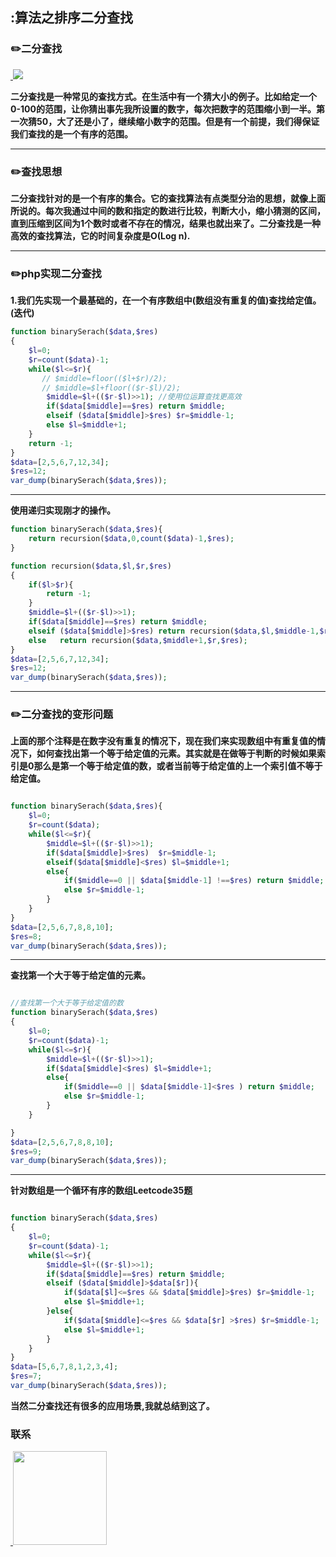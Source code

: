 ## :算法之排序二分查找

### :pencil2:二分查找

<a href="https://github.com/wuqinqiang/">
​    <img src="https://github.com/wuqinqiang/Lettcode-php/blob/master/images/二分查找.png">
</a> 


**二分查找是一种常见的查找方式。在生活中有一个猜大小的例子。比如给定一个0-100的范围，让你猜出事先我所设置的数字，每次把数字的范围缩小到一半。第一次猜50，大了还是小了，继续缩小数字的范围。但是有一个前提，我们得保证我们查找的是一个有序的范围。**

****

### :pencil2:查找思想

**二分查找针对的是一个有序的集合。它的查找算法有点类型分治的思想，就像上面所说的。每次我通过中间的数和指定的数进行比较，判断大小，缩小猜测的区间，直到压缩到区间为1个数时或者不存在的情况，结果也就出来了。二分查找是一种高效的查找算法，它的时间复杂度是O(Log n).**

****

### :pencil2:php实现二分查找

**1.我们先实现一个最基础的，在一个有序数组中(数组没有重复的值)查找给定值。(迭代)**

```php
function binarySerach($data,$res)
{
    $l=0;
    $r=count($data)-1;
    while($l<=$r){
       // $middle=floor(($l+$r)/2);
       // $middle=$l+floor(($r-$l)/2);
        $middle=$l+(($r-$l)>>1); //使用位运算查找更高效
        if($data[$middle]==$res) return $middle;
        elseif ($data[$middle]>$res) $r=$middle-1;
        else $l=$middle+1;
    }
    return -1;
}
$data=[2,5,6,7,12,34];
$res=12;
var_dump(binarySerach($data,$res));
```
****

**使用递归实现刚才的操作。**

```php
function binarySerach($data,$res){
    return recursion($data,0,count($data)-1,$res);
}

function recursion($data,$l,$r,$res)
{
    if($l>$r){
        return -1;
    }
    $middle=$l+(($r-$l)>>1);
    if($data[$middle]==$res) return $middle;
    elseif ($data[$middle]>$res) return recursion($data,$l,$middle-1,$res);
    else   return recursion($data,$middle+1,$r,$res);
}
$data=[2,5,6,7,12,34];
$res=12;
var_dump(binarySerach($data,$res));
```
****


### :pencil2:二分查找的变形问题

**上面的那个注释是在数字没有重复的情况下，现在我们来实现数组中有重复值的情况下，如何查找出第一个等于给定值的元素。其实就是在做等于判断的时候如果索引是0那么是第一个等于给定值的数，或者当前等于给定值的上一个索引值不等于给定值。**

```php

function binarySerach($data,$res){
    $l=0;
    $r=count($data);
    while($l<=$r){
        $middle=$l+(($r-$l)>>1);
        if($data[$middle]>$res)  $r=$middle-1;
        elseif($data[$middle]<$res) $l=$middle+1;
        else{
            if($middle==0 || $data[$middle-1] !==$res) return $middle;
            else $r=$middle-1;
        }
    }
}
$data=[2,5,6,7,8,8,10];
$res=8;
var_dump(binarySerach($data,$res));
```
****
**查找第一个大于等于给定值的元素。**
```php

//查找第一个大于等于给定值的数
function binarySerach($data,$res)
{
    $l=0;
    $r=count($data)-1;
    while($l<=$r){
        $middle=$l+(($r-$l)>>1);
        if($data[$middle]<$res) $l=$middle+1;
        else{
            if($middle==0 || $data[$middle-1]<$res ) return $middle;
            else $r=$middle-1;
        }
    }

}
$data=[2,5,6,7,8,8,10];
$res=9;
var_dump(binarySerach($data,$res));
```
****

**针对数组是一个循环有序的数组Leetcode35题**
```php

function binarySerach($data,$res)
{
    $l=0;
    $r=count($data)-1;
    while($l<=$r){
        $middle=$l+(($r-$l)>>1);
        if($data[$middle]==$res) return $middle;
        elseif ($data[$middle]>$data[$r]){
            if($data[$l]<=$res && $data[$middle]>$res) $r=$middle-1;
            else $l=$middle+1;
        }else{
            if($data[$middle]<=$res && $data[$r] >$res) $r=$middle-1;
            else $l=$middle+1;
        }
    }
}
$data=[5,6,7,8,1,2,3,4];
$res=7;
var_dump(binarySerach($data,$res));
```

**当然二分查找还有很多的应用场景,我就总结到这了。**




### 联系

<a href="https://github.com/wuqinqiang/">
​    <img src="https://github.com/wuqinqiang/Lettcode-php/blob/master/qrcode_for_gh_c194f9d4cdb1_430.jpg" width="150px" height="150px">
</a> 
   
    
    
    


